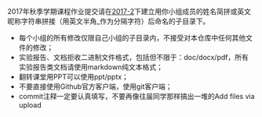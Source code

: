 2017年秋季学期课程作业提交请在[2017-2](https://github.com/cuccs/ns/2017-2)下建立用你小组成员的姓名简拼或英文昵称字符串拼接（用英文半角_作为分隔字符）后命名的子目录下。

* 每个小组的所有修改仅限自己小组的子目录内，不接受对本仓库中任何其他文件的修改；
* 实验报告、文档拒收二进制文件格式，包括但不限于：doc/docx/pdf，所有实验报告类文档请使用markdown纯文本格式；
* 翻转课堂用PPT可以使用ppt/pptx；
* 不要直接使用Github官方客户端，使用git客户端；
* commit注释一定要认真填写，不要再像往届同学那样搞出一堆的Add files via upload

